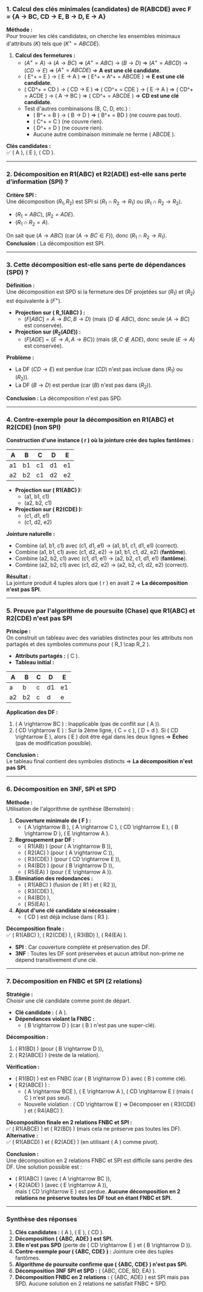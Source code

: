 
### **1. Calcul des clés minimales (candidates) de R(ABCDE) avec F = {A → BC, CD → E, B → D, E → A}**

**Méthode :**  
Pour trouver les clés candidates, on cherche les ensembles minimaux d'attributs $( K )$ tels que $( K^+ = ABCDE )$.

1. **Calcul des fermetures :**
   - $( A^+ = A )$ → $( A → BC )$ ⇒ $( A^+ = ABC )$ → $( B → D )$ ⇒ $( A^+ = ABCD )$ → $( CD → E )$ ⇒ $( A^+ = ABCDE )$ ⇒ **A est une clé candidate**.
   - \( E^+ = E \) → \( E → A \) ⇒ \( E^+ = A^+ = ABCDE \) ⇒ **E est une clé candidate**.
   - \( CD^+ = CD \) → \( CD → E \) ⇒ \( CD^+ = CDE \) → \( E → A \) ⇒ \( CD^+ = ACDE \) → \( A → BC \) ⇒ \( CD^+ = ABCDE \) ⇒ **CD est une clé candidate**.
   - Test d'autres combinaisons (B, C, D, etc.) :
     - \( B^+ = B \) → \( B → D \) ⇒ \( B^+ = BD \) (ne couvre pas tout).
     - \( C^+ = C \) (ne couvre rien).
     - \( D^+ = D \) (ne couvre rien).
     - Aucune autre combinaison minimale ne ferme \( ABCDE \).

**Clés candidates :**  
✅ \( A \), \( E \), \( CD \).

---

### **2. Décomposition en R1(ABC) et R2(ADE) est-elle sans perte d’information (SPI) ?**

**Critère SPI :**  
Une décomposition $( {R_1, R_2} )$ est SPI si $( R_1 \cap R_2 \rightarrow R_1 )$ ou $( R_1 \cap R_2 \rightarrow R_2 )$.

- $( R_1 = ABC )$, $( R_2 = ADE )$.
- $( R_1 \cap R_2 = A )$.

On sait que $( A \rightarrow ABC )$ (car $( A \rightarrow BC \in F )$), donc $( R_1 \cap R_2 \rightarrow R_1 )$.  
**Conclusion :** La décomposition est SPI.

---

### **3. Cette décomposition est-elle sans perte de dépendances (SPD) ?**

**Définition :**  
Une décomposition est SPD si la fermeture des DF projetées sur $( R_1)$ et $( R_2 )$ est équivalente à $( F^+ )$.

- **Projection sur \( R_1(ABC) \) :**
  - $( F[ABC] = {A \rightarrow BC, B \rightarrow D})$ (mais $( D \notin ABC)$, donc seule $( A \rightarrow BC )$ est conservée).
- **Projection sur $( R_2(ADE) )$ :**
  - $( F[ADE] = \{E \rightarrow A, A \rightarrow BC\} )$ (mais $( B, C \notin ADE )$, donc seule $( E \rightarrow A )$ est conservée).

**Problème :**  
- La DF $( CD \rightarrow E )$ est perdue (car $( CD )$ n'est pas incluse dans $( R_1 )$ ou $( R_2 )$).
- La DF $( B \rightarrow D )$ est perdue (car $( B )$ n'est pas dans $( R_2 )$).

**Conclusion :** La décomposition n'est pas SPD.

---

### **4. Contre-exemple pour la décomposition en R1(ABC) et R2(CDE) (non SPI)**

**Construction d'une instance \( r \) où la jointure crée des tuples fantômes :**

| A | B | C | D | E |
|---|---|---|---|---|
| a1| b1| c1| d1| e1| (original)
| a2| b2| c1| d2| e2| (original)

- **Projection sur \( R1(ABC) \):**
  - (a1, b1, c1)
  - (a2, b2, c1)
- **Projection sur \( R2(CDE) \):**
  - (c1, d1, e1)
  - (c1, d2, e2)

**Jointure naturelle :**  
- Combine (a1, b1, c1) avec (c1, d1, e1) → (a1, b1, c1, d1, e1) (correct).
- Combine (a1, b1, c1) avec (c1, d2, e2) → (a1, b1, c1, d2, e2) (**fantôme**).
- Combine (a2, b2, c1) avec (c1, d1, e1) → (a2, b2, c1, d1, e1) (**fantôme**).
- Combine (a2, b2, c1) avec (c1, d2, e2) → (a2, b2, c1, d2, e2) (correct).

**Résultat :**  
La jointure produit 4 tuples alors que \( r \) en avait 2 ⇒ **La décomposition n'est pas SPI**.

---

### **5. Preuve par l'algorithme de poursuite (Chase) que R1(ABC) et R2(CDE) n'est pas SPI**

**Principe :**  
On construit un tableau avec des variables distinctes pour les attributs non partagés et des symboles communs pour \( R_1 \cap R_2 \).

- **Attributs partagés :** \( C \).
- **Tableau initial :**

| A | B | C | D | E |
|---|---|---|---|---|
| a | b | c | d1| e1| (R1)
| a2| b2| c | d | e | (R2)

**Application des DF :**
1. \( A \rightarrow BC \) : Inapplicable (pas de conflit sur \( A \)).
2. \( CD \rightarrow E \) : Sur la 2ème ligne, \( C = c \), \( D = d \). Si \( CD \rightarrow E \), alors \( E \) doit être égal dans les deux lignes ⇒ **Échec** (pas de modification possible).

**Conclusion :**  
Le tableau final contient des symboles distincts ⇒ **La décomposition n'est pas SPI**.

---

### **6. Décomposition en 3NF, SPI et SPD**

**Méthode :**  
Utilisation de l'algorithme de synthèse (Bernstein) :
1. **Couverture minimale de \( F \) :**  
   - \( A \rightarrow B \), \( A \rightarrow C \), \( CD \rightarrow E \), \( B \rightarrow D \), \( E \rightarrow A \).
2. **Regroupement par DF :**  
   - \( R1(AB) \) (pour \( A \rightarrow B \)),  
   - \( R2(AC) \) (pour \( A \rightarrow C \)),  
   - \( R3(CDE) \) (pour \( CD \rightarrow E \)),  
   - \( R4(BD) \) (pour \( B \rightarrow D \)),  
   - \( R5(EA) \) (pour \( E \rightarrow A \)).  
3. **Élimination des redondances :**  
   - \( R1(ABC) \) (fusion de \( R1 \) et \( R2 \)),  
   - \( R3(CDE) \),  
   - \( R4(BD) \),  
   - \( R5(EA) \).  
4. **Ajout d'une clé candidate si nécessaire :**  
   - \( CD \) est déjà incluse dans \( R3 \).

**Décomposition finale :**  
✅ \( R1(ABC) \), \( R2(CDE) \), \( R3(BD) \), \( R4(EA) \).  
- **SPI** : Car couverture complète et préservation des DF.  
- **3NF** : Toutes les DF sont préservées et aucun attribut non-prime ne dépend transitivement d'une clé.

---

### **7. Décomposition en FNBC et SPI (2 relations)**

**Stratégie :**  
Choisir une clé candidate comme point de départ.  
- **Clé candidate :** \( A \).  
- **Dépendances violant la FNBC :**  
  - \( B \rightarrow D \) (car \( B \) n'est pas une super-clé).

**Décomposition :**  
1. \( R1(BD) \) (pour \( B \rightarrow D \)),  
2. \( R2(ABCE) \) (reste de la relation).  

**Vérification :**  
- \( R1(BD) \) est en FNBC (car \( B \rightarrow D \) avec \( B \) comme clé).  
- \( R2(ABCE) \) :  
  - \( A \rightarrow BCE \), \( E \rightarrow A \), \( CD \rightarrow E \) (mais \( C \) n'est pas seul).  
  - Nouvelle violation : \( CD \rightarrow E \) ⇒ Décomposer en \( R3(CDE) \) et \( R4(ABC) \).  

**Décomposition finale en 2 relations FNBC et SPI :**  
✅ \( R1(ABCE) \) et \( R2(BD) \) (mais cela ne préserve pas toutes les DF).  
**Alternative :**  
✅ \( R1(ABCD) \) et \( R2(ADE) \) (en utilisant \( A \) comme pivot).  

**Conclusion :**  
Une décomposition en 2 relations FNBC et SPI est difficile sans perdre des DF. Une solution possible est :  
- \( R1(ABC) \) (avec \( A \rightarrow BC \)),  
- \( R2(ADE) \) (avec \( E \rightarrow A \)),  
mais \( CD \rightarrow E \) est perdue. **Aucune décomposition en 2 relations ne préserve toutes les DF tout en étant FNBC et SPI.**  

--- 

### **Synthèse des réponses**
1. **Clés candidates :** \( A \), \( E \), \( CD \).  
2. **Décomposition \( \{ABC, ADE\} \) est SPI.**  
3. **Elle n'est pas SPD** (perte de \( CD \rightarrow E \) et \( B \rightarrow D \)).  
4. **Contre-exemple pour \( \{ABC, CDE\} \) :** Jointure crée des tuples fantômes.  
5. **Algorithme de poursuite confirme que \( \{ABC, CDE\} \) n'est pas SPI.**  
6. **Décomposition 3NF SPI et SPD :** \( \{ABC, CDE, BD, EA\} \).  
7. **Décomposition FNBC en 2 relations :** \( \{ABC, ADE\} \) est SPI mais pas SPD. Aucune solution en 2 relations ne satisfait FNBC + SPD.  
